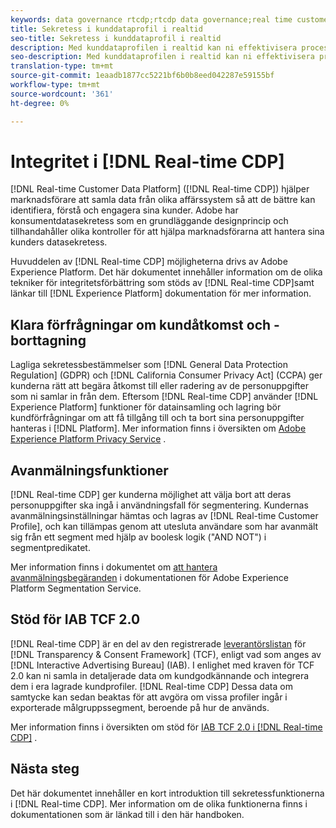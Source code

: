 ```yaml
---
keywords: data governance rtcdp;rtcdp data governance;real time customer data profile data governance;privacy rtcdp;rtcdp privacy
title: Sekretess i kunddataprofil i realtid
seo-title: Sekretess i kunddataprofil i realtid
description: Med kunddataprofilen i realtid kan ni effektivisera processen att se till att era dataåtgärder följer sekretessreglerna.
seo-description: Med kunddataprofilen i realtid kan ni effektivisera processen att se till att era dataåtgärder följer sekretessreglerna.
translation-type: tm+mt
source-git-commit: 1eaadb1877cc5221bf6b0b8eed042287e59155bf
workflow-type: tm+mt
source-wordcount: '361'
ht-degree: 0%

---
```



# Integritet i [!DNL Real-time CDP]

[!DNL Real-time Customer Data Platform] ([!DNL Real-time CDP]) hjälper marknadsförare att samla data från olika affärssystem så att de bättre kan identifiera, förstå och engagera sina kunder. Adobe har konsumentdatasekretess som en grundläggande designprincip och tillhandahåller olika kontroller för att hjälpa marknadsförarna att hantera sina kunders datasekretess.

Huvuddelen av [!DNL Real-time CDP] möjligheterna drivs av Adobe Experience Platform. Det här dokumentet innehåller information om de olika tekniker för integritetsförbättring som stöds av [!DNL Real-time CDP]samt länkar till [!DNL Experience Platform] dokumentation för mer information.

## Klara förfrågningar om kundåtkomst och -borttagning

Lagliga sekretessbestämmelser som [!DNL General Data Protection Regulation] (GDPR) och [!DNL California Consumer Privacy Act] (CCPA) ger kunderna rätt att begära åtkomst till eller radering av de personuppgifter som ni samlar in från dem. Eftersom [!DNL Real-time CDP] använder [!DNL Experience Platform] funktioner för datainsamling och lagring bör kundförfrågningar om att få tillgång till och ta bort sina personuppgifter hanteras i [!DNL Platform]. Mer information finns i översikten om [Adobe Experience Platform Privacy Service](../../privacy-service/home.md) .

## Avanmälningsfunktioner

[!DNL Real-time CDP] ger kunderna möjlighet att välja bort att deras personuppgifter ska ingå i användningsfall för segmentering. Kundernas avanmälningsinställningar hämtas och lagras av [!DNL Real-time Customer Profile], och kan tillämpas genom att utesluta användare som har avanmält sig från ett segment med hjälp av boolesk logik (&quot;AND NOT&quot;) i segmentpredikatet.

Mer information finns i dokumentet om [att hantera avanmälningsbegäranden](../../segmentation/honoring-opt-outs.md) i dokumentationen för Adobe Experience Platform Segmentation Service.

## Stöd för IAB TCF 2.0

[!DNL Real-time CDP] är en del av den registrerade [leverantörslistan](https://iabeurope.eu/vendor-list-tcf-v2-0/) för [!DNL Transparency & Consent Framework] (TCF), enligt vad som anges av [!DNL Interactive Advertising Bureau] (IAB). I enlighet med kraven för TCF 2.0 kan ni samla in detaljerade data om kundgodkännande och integrera dem i era lagrade kundprofiler. [!DNL Real-time CDP] Dessa data om samtycke kan sedan beaktas för att avgöra om vissa profiler ingår i exporterade målgruppssegment, beroende på hur de används.

Mer information finns i översikten om stöd för [IAB TCF 2.0 i [!DNL Real-time CDP]](./iab/overview.md) .

## Nästa steg

Det här dokumentet innehåller en kort introduktion till sekretessfunktionerna i [!DNL Real-time CDP]. Mer information om de olika funktionerna finns i dokumentationen som är länkad till i den här handboken.